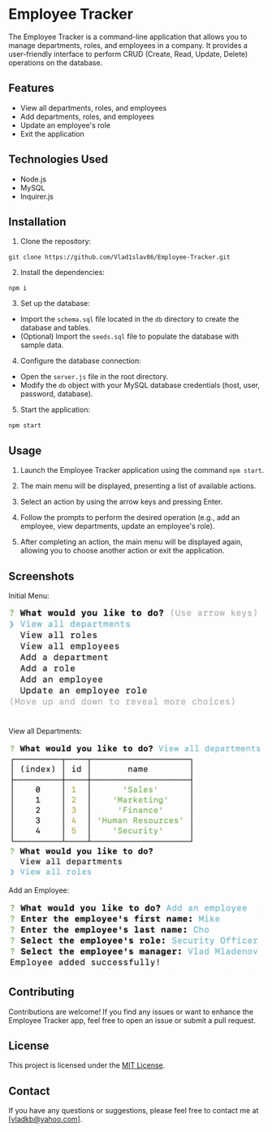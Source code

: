 # Employee Tracker

The Employee Tracker is a command-line application that allows you to manage departments, roles, and employees in a company. It provides a user-friendly interface to perform CRUD (Create, Read, Update, Delete) operations on the database.

## Features

- View all departments, roles, and employees
- Add departments, roles, and employees
- Update an employee's role
- Exit the application

## Technologies Used

- Node.js
- MySQL
- Inquirer.js

## Installation

1. Clone the repository:
```
git clone https://github.com/Vlad1slav86/Employee-Tracker.git
```

2. Install the dependencies:
```
npm i
```



3. Set up the database:

- Import the `schema.sql` file located in the `db` directory to create the database and tables.
- (Optional) Import the `seeds.sql` file to populate the database with sample data.

4. Configure the database connection:

- Open the `server.js` file in the root directory.
- Modify the `db` object with your MySQL database credentials (host, user, password, database).

5. Start the application:
```
npm start
```



## Usage

1. Launch the Employee Tracker application using the command `npm start`.

2. The main menu will be displayed, presenting a list of available actions.

3. Select an action by using the arrow keys and pressing Enter.

4. Follow the prompts to perform the desired operation (e.g., add an employee, view departments, update an employee's role).

5. After completing an action, the main menu will be displayed again, allowing you to choose another action or exit the application.

## Screenshots


Initial Menu:

![Initial Menu](./assets/images/Initial%20Menu.png)

View all Departments:

![View all Departments](./assets/images/View%20Departments.png)

Add an Employee:

![Add an Employee](./assets/images/Add%20Employee.png)

## Contributing

Contributions are welcome! If you find any issues or want to enhance the Employee Tracker app, feel free to open an issue or submit a pull request.

## License

This project is licensed under the [MIT License](LICENSE).


## Contact

If you have any questions or suggestions, please feel free to contact me at [vladkb@yahoo.com].
